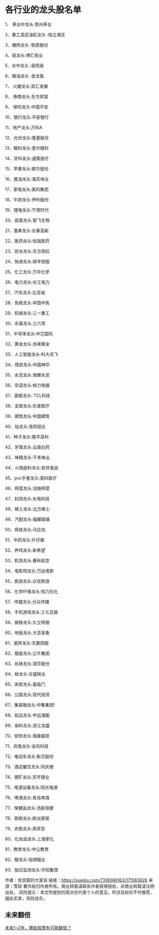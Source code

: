 # 各行业的龙头股名单

1、 茅台中龙头:贵州茅台

2、重工高压油缸龙头 :恒立液压

3、猪肉龙头 :牧原股份

4、纸龙头:博汇纸业

5、水中龙头 :泉阳泉

6、粮油龙头 :金龙鱼

7、 火腿龙头:双汇发展

8、 券商龙头:东方财富

9、 保险龙头:中国平安

10、银行龙头:平安银行

11、地产龙头:万科A

12、光伏龙头:隆基股份

13、眼科龙头:爱尔眼科

14、牙科龙头:通策医疗

15、苹果龙头:歌尔股份

16、酱油龙头:海天味业

17、家电龙头:美的集团

18、牛奶龙头:伊利股份

19、锂电龙头:宁德时代

20、疫苗龙头:智飞生物

21、激素龙头:长春高新

22、医药龙头:恒瑞医药

23、防水龙头:东方雨虹

24、快递龙头:顺丰控股

25、化工龙头:万华化学

26、电力龙头:长江电力

27、汽车龙头:比亚迪

28、免税龙头:中国中免

29、机械龙头:三一重工

30、杀毒龙头:三六零

31、半导体龙头:中芯国际

32、黄金龙头:赤峰黄金

33、人工智能龙头:科大讯飞

34、煤炭龙头:中国神华

35、水泥龙头:海螺水泥

36、空调龙头:格力电器

37、面板龙头: TCL科技

38、支架龙头:乐普医疗

39、建筑龙头:中国建筑

40、钴龙头:洛阳钼业

41、种子龙头:隆平高科

42、牙膏龙头:云南白药

43、味精龙头:干禾味业.

44、火锅底料龙头:安井食品

45、pvc手套龙头:英科医疗

46、榨菜龙头:涪陵榨菜

47、封测龙头:长电科技

48、稀土龙头:北方稀土

49、汽配龙头:福耀玻璃

50、痔疮龙头:马应龙.

51、中药龙头:片仔癀

52、养鸡龙头:新希望

53、机场龙头:春秋航空

54、电影院龙头:万达电影

55、旅游龙头:众信旅游

56、化学纤维龙头:恒力石化

57、传媒龙头:分众传媒

58、手机游戏龙头:三七互娱

59、钢铁龙头:久立特钢

60、地板龙头:大亚圣象

61、瓷砖龙头:东鹏控股

62、插座龙头:公牛集团

63、丝袜龙头:浪莎股份

64、硅龙头:合盛硅业

65、床垫龙头:喜临门

66、公路龙头:现代投资

67、集装箱龙头:中集集团!

68、航运龙头:中远海能

69、染料龙头:浙江龙盛

70、安防龙头:海康威视

71、风电龙头:金风科技

72、电动车龙头:新日股份

73、酒店餐饮龙头:同庆楼

74、锂矿龙头:天齐锂业

75、电源设备龙头:阳光电源

76、啤酒龙头:青岛啤酒

77、保健品龙头:汤臣倍健

78、厨柜龙头:欧派家居

79、衣柜龙头:索菲亚

80、化妆品龙头:上海家化

81、教育龙头:中公教育

82、醋龙头:恒顺醋业

83、胎压监测龙头:华阳集团

作者：贫民窟的大富翁
链接：https://xueqiu.com/7318086163/171583826
来源：雪球
著作权归作者所有。商业转载请联系作者获得授权，非商业转载请注明出处。
风险提示：本文所提到的观点仅代表个人的意见，所涉及标的不作推荐，据此买卖，风险自负。

## 未来翻倍

[未来1~2年，哪些股票有可能翻倍？](https://xueqiu.com/1449752787/171553133)
